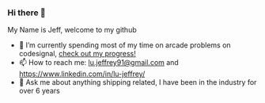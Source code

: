 ### Hi there 👋

My Name is Jeff, welcome to my github

- 🔭 I’m currently spending most of my time on arcade problems on codesignal, <a href="https://app.codesignal.com/profile/jiffylube">check out my progress!</a>
- 📫 How to reach me: lu.jeffrey91@gmail.com and https://www.linkedin.com/in/lu-jeffrey/
- 💬 Ask me about anything shipping related, I have been in the industry for over 6 years

<!--
**jiffylube/jiffylube** is a ✨ _special_ ✨ repository because its `README.md` (this file) appears on your GitHub profile.

Here are some ideas to get you started:

- 🔭 I’m currently working on ...
- 🌱 I’m currently learning ...
- 👯 I’m looking to collaborate on ...
- 🤔 I’m looking for help with ...
- 💬 Ask me about ...
- 📫 How to reach me: ...
- 😄 Pronouns: ...
- ⚡ Fun fact: ...
-->
